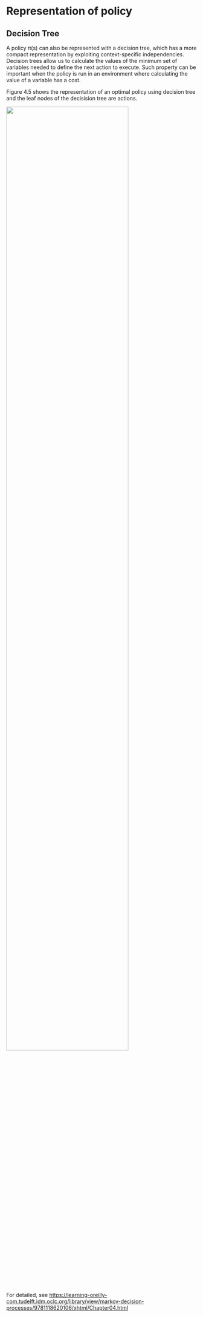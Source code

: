 # Representation of policy

## Decision Tree

A policy π(s) can also be represented with a decision tree, which has a more compact representation by exploiting context-specific independencies. Decision trees allow us to calculate the values of the minimum set of variables needed to define the next action to execute. Such property can be important when the policy is run in an environment where calculating the value of a variable has a cost.

Figure 4.5 shows the representation of an optimal policy using decision tree and the leaf nodes of the decisision tree are actions.

<image src="images/DT-policy.png" width="80%" height="80%">
  
  
 For detailed, see https://learning-oreilly-com.tudelft.idm.oclc.org/library/view/markov-decision-processes/9781118620106/xhtml/Chapter04.html
